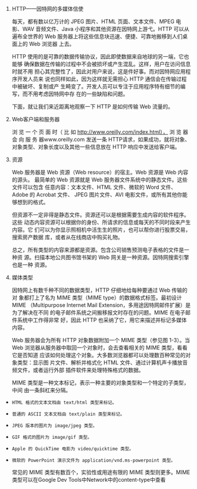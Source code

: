 1. HTTP——因特网的多媒体信使

    每天，都有数以亿万计的 JPEG 图片、HTML 页面、文本文件、MPEG 电影、WAV
    音频文件、Java 小程序和其他资源在因特网上游弋。HTTP 可以从遍布全世界的
    Web 服务器上将这些信息块迅速、便捷、可靠地搬移到人们桌面上的 Web 浏览器
    上去。
    
    HTTP 使用的是可靠的数据传输协议，因此即使数据来自地球的另一端，它也能够
    确保数据在传输的过程中不会被损坏或产生混乱。这样，用户在访问信息时就不用
    担心其完整性了，因此对用户来说，这是件好事。而对因特网应用程序开发人员来
    说也同样如此，因为这样就无需担心 HTTP 通信会在传输过程中被破坏、复制或产
    生畸变了。开发人员可以专注于应用程序特有细节的编写，而不用考虑因特网中存
    在的一些缺陷和问题。
    
    下面，就让我们来近距离地观察一下 HTTP 是如何传输 Web 流量的。

1. Web客户端和服务器

    浏 览 一 个 页 面 时（ 比 如 http://www.oreilly.com/index.html）， 浏 览 器 会 向 服 务 器www.oreilly.com 发送一条 HTTP请求，如果成功，就将对象、对象类型、对象长度以及其他一些信息放在 HTTP 响应中发送给客户端。
    
1. 资源    

    Web 服务器是 Web 资源（Web resource）的宿主。Web 资源是 Web 内容的源头。
    最简单的 Web 资源就是 Web 服务器文件系统中的静态文件。这些文件可以包含
    任意内容：文本文件、HTML 文件、微软的 Word 文件、Adobe 的 Acrobat 文件、
    JPEG 图片文件、AVI 电影文件，或所有其他你能够想到的格式。
    
    但资源不一定非得是静态文件。资源还可以是根据需要生成内容的软件程序。这些
    动态内容资源可以根据你的身份、所请求的信息或每天的不同时段来产生内容。它
    们可以为你显示照相机中活生生的照片，也可以帮你进行股票交易，搜索房产数据
    库，或者从在线商店中购买礼物。
    
    总之，所有类型的内容来源都是资源。包含公司销售预测电子表格的文件是一种资
    源。扫描本地公共图书馆书架的 Web 网关是一种资源。因特网搜索引擎也是一种
    资源。
    
1. 媒体类型

    因特网上有数千种不同的数据类型，HTTP 仔细地给每种要通过 Web 传输的对
    象都打上了名为 MIME 类型（MIME type）的数据格式标签。最初设计 MIME
    （Multipurpose Internet Mail Extension，多用途因特网邮件扩展）是为了解决在不同
    的电子邮件系统之间搬移报文时存在的问题。MIME 在电子邮件系统中工作得非常
    好，因此 HTTP 也采纳了它，用它来描述并标记多媒体内容。
    
    Web 服务器会为所有 HTTP 对象数据附加一个 MIME 类型（参见图 1-3）。当 Web
    浏览器从服务器中取回一个对象时，会去查看相关的 MIME 类型，看看它是否知道
    应该如何处理这个对象。大多数浏览器都可以处理数百种常见的对象类型：显示图
    片文件、解析并格式化 HTML 文件、通过计算机声卡播放音频文件，或者运行外部
    插件软件来处理特殊格式的数据。
    
    MIME 类型是一种文本标记，表示一种主要的对象类型和一个特定的子类型，中间
由一条斜杠来分隔。

-     HTML 格式的文本文档由 text/html 类型来标记。
-     普通的 ASCII 文本文档由 text/plain 类型来标记。
-     JPEG 版本的图片为 image/jpeg 类型。
-     GIF 格式的图片为 image/gif 类型。
-     Apple 的 QuickTime 电影为 video/quicktime 类型。
-     微软的 PowerPoint 演示文件为 application/vnd.ms-powerpoint 类型。
    
    常见的 MIME 类型有数百个，实验性或用途有限的 MIME 类型则更多。MIME类型可以在Google Dev Tools中Network中的content-type中查看